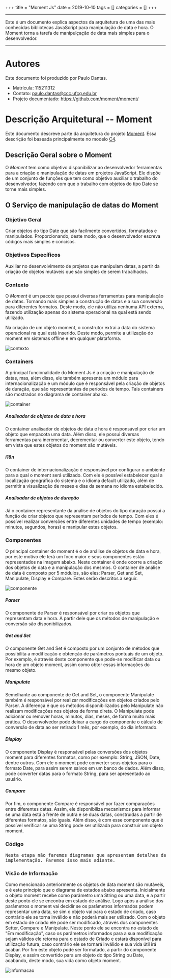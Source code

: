 +++
title = "Moment Js"
date = 2019-10-10
tags = []
categories = []
+++

---

Este é um documento explica aspectos da arquitetura de uma das mais conhecidas bibliotecas JavaScript para manipulação de data e hora. O Moment
torna a tarefa de manipulçação de data mais simples para o desenvolvedor.

---

# Autores

Este documento foi produzido por Paulo Dantas.

- Matrícula: 115211312
- Contato: paulo.dantas@ccc.ufcg.edu.br
- Projeto documentado: https://github.com/moment/moment/

# Descrição Arquitetural -- Moment

Este documento descreve parte da arquitetura do projeto [Moment](https://github.com/moment/moment/). Essa descrição foi baseada principalmente no modelo [C4](https://c4model.com/).

## Descrição Geral sobre o Moment

O _Moment_ tem como objetivo disponibilizar ao desenvolvedor ferramentas para a criação e manipulação de datas em projetos JavaScript.
Ele dispõe de um conjunto de funções que tem como objetivo auxiliar o trabalho do desenvolvedor, fazendo com que o trabalho com objetos do tipo Date se torne mais simples.

## O Serviço de manipulação de datas do Moment

### Objetivo Geral

Criar objetos do tipo Date que são facilmente convertidos, formatados e manipulados. Proporcionando, deste modo, que o desenvolvedor escreva códigos mais simples e concisos.

### Objetivos Específicos

Auxiliar no desenvolvimento de projetos que manipulam datas, a partir da criação de objetos mutáveis que são simples de serem trabalhados.

### Contexto

O _Moment_ é um pacote que possui diversas ferramentas para manipulação de datas. Tornando mais simples a construção de datas e a sua conversão para diferentes formatos. Deste modo, ele não utiliza nenhuma API externa, fazendo utilização apenas do sistema operacional na qual está sendo utilizado.

Na criação de um objeto moment, o construtor extrai a data do sistema operacional na qual está inserido. Deste modo, permite a utilização do moment em sistemas offline e em qualquer plataforma.

![contexto](momentjs-context-diagram.png)

### Containers

A principal funcionalidade do Moment Js é a criação e manipulação de datas, mas, além disso, ele também apresenta um módulo para internacionalização e um módulo que é responsável pela criação de objetos de duração, que são representantes de períodos de tempo. Tais containers são mostrados no diagrama de container abaixo.

![container](momentjs-container-diagram.png)

##### Analisador de objetos de data e hora

O container analisador de objetos de data e hora é responsável por criar um objeto que empacota uma data. Além disso, ele possui diversas ferramentas para incrementar, decrementar ou converter este objeto, tendo em vista que estes objetos do moment são mutáveis.

##### i18n

O container de internacionalização é responsável por configurar o ambiente para a qual o moment será utilizado. Com ele é possível estabelecer qual a localização geográfica do sistema e o idioma default utilizado, além de permitir a visualização de meses e dias da semana no idioma estabelecido.

##### Analisador de objetos de duração

Já o container representante da análise de objetos do tipo duração possui a função de criar objetos que representam períodos de tempo. Com eles é possível realizar conversões entre diferentes unidades de tempo (exemplo: minutos, segundos, horas) e manipular estes objetos.

### Componentes

O principal container do moment é o de análise de objetos de data e hora, por este motivo ele terá um foco maior e seus componentes estão representados na imagem abaixo. Neste container é onde ocorre a criação dos objetos de data e a manipulação dos mesmos. O container de análise de data é composto por 5 módulos, são eles: Parser, Get and Set, Manipulate, Display e Compare. Estes serão descritos a seguir.

![componente](momentjs-component-diagram.png)

##### Parser

O componente de Parser é responsável por criar os objetos que representam data e hora. A partir dele que os métodos de manipulação e conversão são disponibilizados.

##### Get and Set

O componente Get and Set é composto por um conjunto de métodos que possibilita a modificação e obtenção de parâmetros pontuais de um objeto. Por exemplo, é através deste componente que pode-se modificar data ou hora de um objeto moment, assim como obter essas informações do mesmo objeto.

##### Manipulate

Semelhante ao componente de Get and Set, o componente Manipulate também é responsável por realizar modificações em objetos criados pelo Parser. A diferença é que os métodos disponibilizados pelo Manipulate não realizam modificações nos objetos de forma direta. O Manipulate pode adicionar ou remover horas, minutos, dias, meses, de forma muito mais prática. O desenvolvedor pode deixar a cargo do componente o cálculo de conversão de data ao ser retirado 1 mês, por exemplo, do dia informado.

##### Display

O componente Display é responsável pelas conversões dos objetos moment para diferentes formatos, como por exemplo: String, JSON, Date, dentre outros. Com ele o moment pode converter seus objetos para o formato Date, para assim serem salvos em um banco de dados. Além disso, pode converter datas para o formato String, para ser apresentado ao usuário.

##### Compare

Por fim, o componente Compare é responsável por fazer comparações entre diferentes datas. Assim, ele disponibiliza mecanismos para informar se uma data está a frente de outra e se duas datas, construídas a partir de diferentes formatos, são iguais. Além disso, é com esse componente que é possível verificar se uma String pode ser utilizada para construir um objeto moment.

### Código

<pre>
Nesta etapa não faremos diagramas que apresentam detalhes da
implementação. Faremos isso mais adiante.
</pre>

### Visão de Informação

Como mencionado anteriormente os objetos de data moment são mutáveis, e é este princípio que o diagrama de estados abaixo apresenta.
Inicialmente o objeto moment recebe como parâmetro uma String ou uma data, e a partir deste ponto ele se encontra em estado de análise.
Logo após a análise dos parâmetros o moment vai decidir se os parâmetros informados podem representar uma data, se sim o objeto vai para o estado de criado, caso contrário ele se torna inválido e não poderá mais ser utilizado.
Com o objeto em estado de criado ele pode ser modificado, através dos componentes Setter, Compare e Manipulate. Neste ponto ele se encontra no estado de "Em modificação", caso os parâmetros informados para a sua modificação sejam válidos ele retorna para o estado de Criado e estará disponível para utilização futura, caso contrário ele se tornará inválido e sua vida útil irá acabar.
Por fim este objeto pode ser formatado, a partir do componente Display, e assim convertido para um objeto do tipo String ou Date, acabando, deste modo, sua vida como objeto moment.

![informacao](momentjs-visao-informacao.png)

